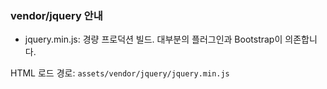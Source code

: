 ### vendor/jquery 안내

- jquery.min.js: 경량 프로덕션 빌드. 대부분의 플러그인과 Bootstrap이 의존합니다.

HTML 로드 경로:
`assets/vendor/jquery/jquery.min.js`

